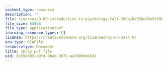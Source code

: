 ```yaml
---
content_type: resource
description: ''
file: /courses/9-00-introduction-to-psychology-fall-2004/8a550e03e9fd9bab3675aa7d06bde541_10506.pdf
file_size: 84566
file_type: application/pdf
learning_resource_types: []
license: https://creativecommons.org/licenses/by-nc-sa/4.0/
ocw_type: OCWFile
resourcetype: Document
title: 3play pdf file
uid: 8a550e03-e9fd-9bab-3675-aa7d06bde541
---
```

